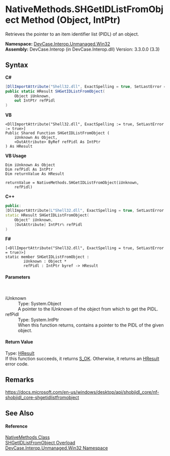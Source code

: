 # NativeMethods.SHGetIDListFromObject Method (Object, IntPtr)
 

Retrieves the pointer to an item identifier list (PIDL) of an object.

**Namespace:**&nbsp;<a href="N_DevCase_Interop_Unmanaged_Win32">DevCase.Interop.Unmanaged.Win32</a><br />**Assembly:**&nbsp;DevCase.Interop (in DevCase.Interop.dll) Version: 3.3.0.0 (3.3)

## Syntax

**C#**<br />
``` C#
[DllImportAttribute("Shell32.dll", ExactSpelling = true, SetLastError = true)]
public static HResult SHGetIDListFromObject(
	Object iUnknown,
	out IntPtr refPidl
)
```

**VB**<br />
``` VB
<DllImportAttribute("Shell32.dll", ExactSpelling := true, SetLastError := true>]
Public Shared Function SHGetIDListFromObject ( 
	iUnknown As Object,
	<OutAttribute> ByRef refPidl As IntPtr
) As HResult
```

**VB Usage**<br />
``` VB Usage
Dim iUnknown As Object
Dim refPidl As IntPtr
Dim returnValue As HResult

returnValue = NativeMethods.SHGetIDListFromObject(iUnknown, 
	refPidl)
```

**C++**<br />
``` C++
public:
[DllImportAttribute(L"Shell32.dll", ExactSpelling = true, SetLastError = true)]
static HResult SHGetIDListFromObject(
	Object^ iUnknown, 
	[OutAttribute] IntPtr% refPidl
)
```

**F#**<br />
``` F#
[<DllImportAttribute("Shell32.dll", ExactSpelling = true, SetLastError = true)>]
static member SHGetIDListFromObject : 
        iUnknown : Object * 
        refPidl : IntPtr byref -> HResult 

```


#### Parameters
&nbsp;<dl><dt>iUnknown</dt><dd>Type: System.Object<br />A pointer to the IUnknown of the object from which to get the PIDL.</dd><dt>refPidl</dt><dd>Type: System.IntPtr<br />When this function returns, contains a pointer to the PIDL of the given object.</dd></dl>

#### Return Value
Type: <a href="T_DevCase_Interop_Unmanaged_Win32_Enums_HResult">HResult</a><br />If this function succeeds, it returns <a href="T_DevCase_Interop_Unmanaged_Win32_Enums_HResult">S_OK</a>. Otherwise, it returns an <a href="T_DevCase_Interop_Unmanaged_Win32_Enums_HResult">HResult</a> error code.

## Remarks
<a href="https://docs.microsoft.com/en-us/windows/desktop/api/shobjidl_core/nf-shobjidl_core-shgetidlistfromobject" target="_blank">https://docs.microsoft.com/en-us/windows/desktop/api/shobjidl_core/nf-shobjidl_core-shgetidlistfromobject</a>

## See Also


#### Reference
<a href="T_DevCase_Interop_Unmanaged_Win32_NativeMethods">NativeMethods Class</a><br /><a href="Overload_DevCase_Interop_Unmanaged_Win32_NativeMethods_SHGetIDListFromObject">SHGetIDListFromObject Overload</a><br /><a href="N_DevCase_Interop_Unmanaged_Win32">DevCase.Interop.Unmanaged.Win32 Namespace</a><br />